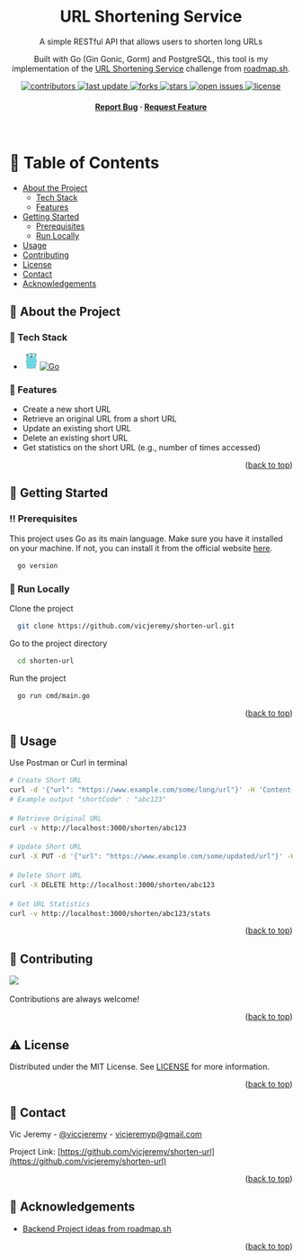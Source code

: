 <div align="center" id="readme-top">

  <h1>URL Shortening Service</h1>

  <p>
    A simple RESTful API that allows users to shorten long URLs </p>
 <p>Built with Go (Gin Gonic, Gorm) and PostgreSQL, this tool is my implementation of the <a href="https://roadmap.sh/projects/url-shortening-service">URL Shortening Service</a> challenge from <a href="https://roadmap.sh">roadmap.sh</a>.
  </p>

<!-- Badges -->
<p>
  <a href="https://github.com/vicjeremy/shorten-url/graphs/contributors">
    <img src="https://img.shields.io/github/contributors/vicjeremy/shorten-url" alt="contributors" />
  </a>
  <a href="">
    <img src="https://img.shields.io/github/last-commit/vicjeremy/shorten-url" alt="last update" />
  </a>
  <a href="https://github.com/vicjeremy/shorten-url/network/members">
    <img src="https://img.shields.io/github/forks/vicjeremy/shorten-url" alt="forks" />
  </a>
  <a href="https://github.com/vicjeremy/shorten-url/stargazers">
    <img src="https://img.shields.io/github/stars/vicjeremy/shorten-url" alt="stars" />
  </a>
  <a href="https://github.com/vicjeremy/shorten-url/issues/">
    <img src="https://img.shields.io/github/issues/vicjeremy/shorten-url" alt="open issues" />
  </a>
  <a href="https://github.com/vicjeremy/shorten-url/blob/master/LICENSE">
    <img src="https://img.shields.io/github/license/vicjeremy/shorten-url.svg" alt="license" />
  </a>
</p>

<h4>
    <a href="https://github.com/vicjeremy/shorten-url/issues/">Report Bug</a>
  <span> · </span>
    <a href="https://github.com/vicjeremy/shorten-url/issues/">Request Feature</a>
  </h4>
</div>

<br />

<!-- Table of Contents -->

# :notebook_with_decorative_cover: Table of Contents

- [About the Project](#star2-about-the-project)
  <!-- - [Screenshots](#camera-screenshots) -->
  - [Tech Stack](#space_invader-tech-stack)
  - [Features](#dart-features)
- [Getting Started](#toolbox-getting-started)
  - [Prerequisites](#bangbang-prerequisites)
  <!-- [Installation](#gear-installation) -->
  - [Run Locally](#running-run-locally)
- [Usage](#eyes-usage)
- [Contributing](#wave-contributing)
- [License](#warning-license)
- [Contact](#handshake-contact)
- [Acknowledgements](#gem-acknowledgements)

<!-- About the Project -->

## :star2: About the Project

<!-- Screenshots -->

<!-- ### :camera: Screenshots

<div align="center">
  <img src="img/example-test.png" style="width:600px;height:400px" alt="screenshot" />
</div> -->

<!-- TechStack -->

### :space_invader: Tech Stack

- <a href="https://golang.org" target="_blank" rel="noreferrer"><img src="https://raw.githubusercontent.com/devicons/devicon/master/icons/go/go-original.svg" alt="go" width="30" height="30"/>[![Go][Go]][Go-url]</a>

<!-- Features -->

### :dart: Features

- Create a new short URL
- Retrieve an original URL from a short URL
- Update an existing short URL
- Delete an existing short URL
- Get statistics on the short URL (e.g., number of times accessed)

<p align="right">(<a href="#readme-top">back to top</a>)</p>

<!-- Getting Started -->

## :toolbox: Getting Started

<!-- Prerequisites -->

### :bangbang: Prerequisites

This project uses Go as its main language. Make sure you have it installed on your machine. If not, you can install it from the official website [here](https://golang.org/).

```bash
  go version
```

<!-- Run Locally -->

### :running: Run Locally

Clone the project

```bash
  git clone https://github.com/vicjeremy/shorten-url.git
```

Go to the project directory

```bash
  cd shorten-url
```

Run the project

```bash
  go run cmd/main.go
```

<p align="right">(<a href="#readme-top">back to top</a>)</p>

<!-- Usage -->

## :eyes: Usage
Use Postman or Curl in terminal

```bash
# Create Short URL
curl -d '{"url": "https://www.example.com/some/long/url"}' -H 'Content-Type: application/json' http://localhost:3000/shorten
# Example output "shortCode" : "abc123"

# Retrieve Original URL
curl -v http://localhost:3000/shorten/abc123

# Update Short URL
curl -X PUT -d '{"url": "https://www.example.com/some/updated/url"}' -H 'Content-Type: application/json' http://localhost:3000/shorten/abc123

# Delete Short URL
curl -X DELETE http://localhost:3000/shorten/abc123

# Get URL Statistics
curl -v http://localhost:3000/shorten/abc123/stats
```

<p align="right">(<a href="#readme-top">back to top</a>)</p>

<!-- Contributing -->

## :wave: Contributing

<a href="https://github.com/vicjeremy/shorten-url/graphs/contributors">
  <img src="https://contrib.rocks/image?repo=vicjeremy/shorten-url" />
</a>

Contributions are always welcome!

<p align="right">(<a href="#readme-top">back to top</a>)</p>

<!-- License -->

## :warning: License

Distributed under the MIT License. See [LICENSE](LICENSE) for more information.

<p align="right">(<a href="#readme-top">back to top</a>)</p>

<!-- Contact -->

## :handshake: Contact

Vic Jeremy - [@viccjeremy](https://instagram.com/viccjeremy) - [vicjeremyp@gmail.com](mailto:vicjeremyp@gmail.com)

Project Link: [https://github.com/vicjeremy/shorten-url](https://github.com/vicjeremy/shorten-url)

<p align="right">(<a href="#readme-top">back to top</a>)</p>

<!-- Acknowledgments -->

## :gem: Acknowledgements

- [Backend Project ideas from roadmap.sh](https://roadmap.sh/backend/projects)


<p align="right">(<a href="#readme-top">back to top</a>)</p>

[Go]: https://img.shields.io/badge/GOlang-00ADD8?style=for-the-badge&logo=go&logoColor=white
[Go-url]: https://golang.org/

